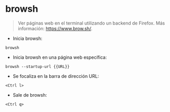 # browsh

> Ver páginas web en el terminal utilizando un backend de Firefox.
> Más información: <https://www.brow.sh/>.

- Inicia browsh:

`browsh`

- Inicia browsh en una página web específica:

`browsh --startup-url {{URL}}`

- Se focaliza en la barra de dirección URL:

`<Ctrl l>`

- Sale de browsh:

`<Ctrl q>`
